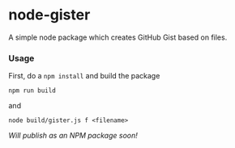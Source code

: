 # node-gister

A simple node package which creates GitHub Gist based on files.

### Usage

First, do a `npm install` and build the package

```shell
npm run build
``` 

and

```shell
node build/gister.js f <filename>
```

*Will publish as an NPM package soon!*